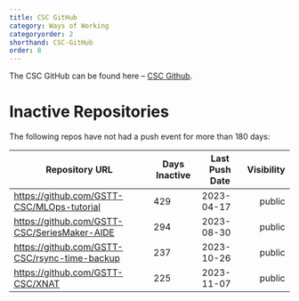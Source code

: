 ```yaml
---
title: CSC GitHub
category: Ways of Working
categoryorder: 2
shorthand: CSC-GitHub
order: 8
---
```


The CSC GitHub can be found here – <a href="https://github.com/GSTT-CSC/">CSC Github</a>.

# Inactive Repositories

The following repos have not had a push event for more than 180 days:

| Repository URL | Days Inactive | Last Push Date | Visibility |
| --- | --- | --- | ---: |
| https://github.com/GSTT-CSC/MLOps-tutorial | 429 | 2023-04-17 | public |
| https://github.com/GSTT-CSC/SeriesMaker-AIDE | 294 | 2023-08-30 | public |
| https://github.com/GSTT-CSC/rsync-time-backup | 237 | 2023-10-26 | public |
| https://github.com/GSTT-CSC/XNAT | 225 | 2023-11-07 | public |
